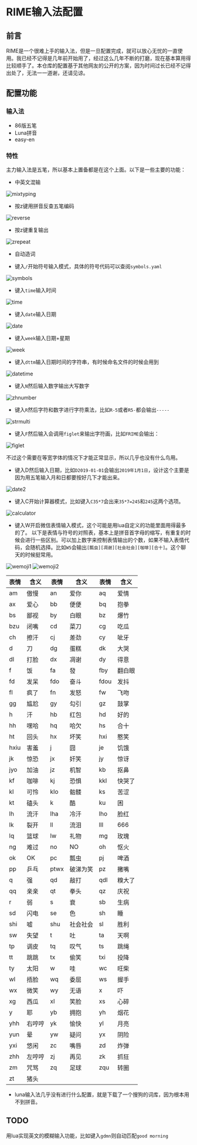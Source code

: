 # RIME输入法配置

## 前言
RIME是一个很难上手的输入法，但是一旦配置完成，就可以放心无忧的一直使用。我已经不记得是几年前开始用了，经过这么几年不断的打磨，现在基本算用得比较顺手了。本仓库的配置基于其他网友的公开的方案，因为时间过长已经不记得出处了，无法一一道谢，还请见谅。

## 配置功能

### 输入法
- 86版五笔
- Luna拼音
- easy-en

### 特性
主力输入法是五笔，所以基本上置备都是在这个上面。以下是一些主要的功能：
- 中英文混输

![mixtyping](imgs/mixtyping.png)

- 按z键用拼音反查五笔编码

![reverse](imgs/reverse.png)

- 按z键重复输出

![zrepeat](imgs/zrepeat.png)

- 自动造词

- 键入`/`开始符号输入模式，具体的符号代码可以查阅`symbols.yaml`

![symbols](imgs/symbols.png)

- 键入`time`输入时间

![time](imgs/time.png)

- 键入`date`输入日期

![date](imgs/date.png)

- 键入`week`输入日期+星期

![week](imgs/week.png)

- 键入`dttm`输入日期时间的字符串，有时候命名文件的时候会用到

![datetime](imgs/datetime.png)

- 键入`N`然后输入数字输出大写数字

![zhnumber](imgs/zhnumber.png)

- 键入`R`然后字符和数字进行字符乘法，比如`R-5`或者`R5-`都会输出`-----`

![strmulti](imgs/strmulti.png)

- 键入`F`然后输入会调用`figlet`来输出字符画，比如`FRIME`会输出：

![figlet](imgs/figlet.png)

不过这个需要在等宽字体的情况下才能正常显示，所以几乎也没有什么鸟用。
- 键入D然后输入日期，比如`D2019-01-01`会输出`2019年1月1日`，设计这个主要是因为用五笔输入月和日都要按好几下才能出来。

![date2](imgs/date2.png)

- 键入C开始计算器模式，比如键入`C35*7`会出来`35*7=245`和`245`这两个选项。

![calculator](imgs/calculator.png)

- 键入W开启微信表情输入模式，这个可能是用lua自定义的功能里面用得最多的了。
以下是表情与符号的对照表，基本上是拼音首字母的缩写，有重复的时候会进行一些区别。可以加上数字来控制表情输出的个数，如果不输入表情代码，会随机选择。比如`W5`会输出`[瓢虫][凋谢][社会社会][咖啡][合十]`。这个聊天的时候挺常用。

![wemoji1](imgs/wemoji1.png)
![wemoji2](imgs/wemoji2.png)

| 表情 | 含义 | 表情 | 含义 | 表情 | 含义 |
| --- | --- | --- | --- | --- | --- |
|am|傲慢| an|爱你 |aq|爱情|
|ax|爱心 |bb|便便| bq|抱拳|
|bs|鄙视 |by|白眼| bz|爆竹|
|bzu|闭嘴 |cd|菜刀| cg|吃瓜|
|ch|擦汗 |cj|差劲| cy|呲牙|
|d|刀 |dg|蛋糕| dk|大哭|
|dl|打脸 |dx|凋谢| dy|得意|
|f|饭 |fa|發| fby|翻白眼|
|fd|发呆 |fdo|奋斗| fdou|发抖|
|fl|疯了 |fn|发怒| fw|飞吻|
|gg|尴尬 |gy|勾引| gz|鼓掌|
|h|汗 |hb|红包| hd|好的|
|hh|嘿哈 |hq|哈欠| hs|合十|
|ht|回头 |hx|坏笑| hxi|憨笑|
|hxiu|害羞 |j|囧| je|饥饿|
|jk|惊恐 |jx|奸笑| jy|惊讶|
|jyo|加油 |jz|机智| kb|抠鼻|
|kf|咖啡 |kj|恐惧| kkl|快哭了|
|kl|可怜 |klo|骷髅| ks|苦涩|
|kt|磕头 |k|酷| ku|困|
|lh|流汗 |lha|冷汗| lho|脸红|
|lk|裂开 |ll|流泪| lll|666|
|lq|篮球 |lw|礼物| mg|玫瑰|
|ng|难过 |no|NO| oh|怄火|
|ok|OK |pc|瓢虫| pj|啤酒|
|pp|乒乓 |ptwx|破涕为笑| pz|撇嘴|
|q|强 |qd|敲打| qdl|糗大了|
|qq|亲亲 |qt|拳头| qz|庆祝|
|r|弱 |s|衰| sb|生病|
|sd|闪电 |se|色| sh|睡|
|shi|嘘 |shu|社会社会| sl|胜利|
|sw|失望 |t|吐| ta|天啊|
|tp|调皮 |tq|叹气| ts|跳绳|
|tt|跳跳 |tx|偷笑| txi|投降|
|ty|太阳 |w|哇| wc|旺柴|
|wl|捂脸 |wq|委屈| ws|握手|
|wx|微笑 |wy|无语| x|吓|
|xg|西瓜 |xl|笑脸| xs|心碎|
|y|耶 |yb|拥抱| yh|烟花|
|yhh|右哼哼 |yk|愉快| yl|月亮|
|yun|晕 |yw|疑问| yx|阴险|
|yxi|悠闲 |zc|嘴唇| zd|炸弹|
|zhh|左哼哼 |zj|再见| zk|抓狂|
|zm|咒骂 |zq|足球| zqu|转圈|
|zt|猪头|

- luna输入法几乎没有进行什么配置，就是下载了一个搜狗的词库，因为根本用不到拼音。

## TODO
用lua实现英文的模糊输入功能，比如键入`gdmn`则自动匹配`good morning`
